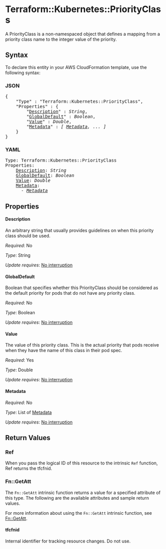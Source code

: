 # Terraform::Kubernetes::PriorityClass

A PriorityClass is a non-namespaced object that defines a mapping from a priority class name to the integer value of the priority.

## Syntax

To declare this entity in your AWS CloudFormation template, use the following syntax:

### JSON

<pre>
{
    "Type" : "Terraform::Kubernetes::PriorityClass",
    "Properties" : {
        "<a href="#description" title="Description">Description</a>" : <i>String</i>,
        "<a href="#globaldefault" title="GlobalDefault">GlobalDefault</a>" : <i>Boolean</i>,
        "<a href="#value" title="Value">Value</a>" : <i>Double</i>,
        "<a href="#metadata" title="Metadata">Metadata</a>" : <i>[ <a href="metadata.md">Metadata</a>, ... ]</i>
    }
}
</pre>

### YAML

<pre>
Type: Terraform::Kubernetes::PriorityClass
Properties:
    <a href="#description" title="Description">Description</a>: <i>String</i>
    <a href="#globaldefault" title="GlobalDefault">GlobalDefault</a>: <i>Boolean</i>
    <a href="#value" title="Value">Value</a>: <i>Double</i>
    <a href="#metadata" title="Metadata">Metadata</a>: <i>
      - <a href="metadata.md">Metadata</a></i>
</pre>

## Properties

#### Description

An arbitrary string that usually provides guidelines on when this priority class should be used.

_Required_: No

_Type_: String

_Update requires_: [No interruption](https://docs.aws.amazon.com/AWSCloudFormation/latest/UserGuide/using-cfn-updating-stacks-update-behaviors.html#update-no-interrupt)

#### GlobalDefault

Boolean that specifies whether this PriorityClass should be considered as the default priority for pods that do not have any priority class.

_Required_: No

_Type_: Boolean

_Update requires_: [No interruption](https://docs.aws.amazon.com/AWSCloudFormation/latest/UserGuide/using-cfn-updating-stacks-update-behaviors.html#update-no-interrupt)

#### Value

The value of this priority class. This is the actual priority that pods receive when they have the name of this class in their pod spec.

_Required_: Yes

_Type_: Double

_Update requires_: [No interruption](https://docs.aws.amazon.com/AWSCloudFormation/latest/UserGuide/using-cfn-updating-stacks-update-behaviors.html#update-no-interrupt)

#### Metadata

_Required_: No

_Type_: List of <a href="metadata.md">Metadata</a>

_Update requires_: [No interruption](https://docs.aws.amazon.com/AWSCloudFormation/latest/UserGuide/using-cfn-updating-stacks-update-behaviors.html#update-no-interrupt)

## Return Values

### Ref

When you pass the logical ID of this resource to the intrinsic `Ref` function, Ref returns the tfcfnid.

### Fn::GetAtt

The `Fn::GetAtt` intrinsic function returns a value for a specified attribute of this type. The following are the available attributes and sample return values.

For more information about using the `Fn::GetAtt` intrinsic function, see [Fn::GetAtt](https://docs.aws.amazon.com/AWSCloudFormation/latest/UserGuide/intrinsic-function-reference-getatt.html).

#### tfcfnid

Internal identifier for tracking resource changes. Do not use.

